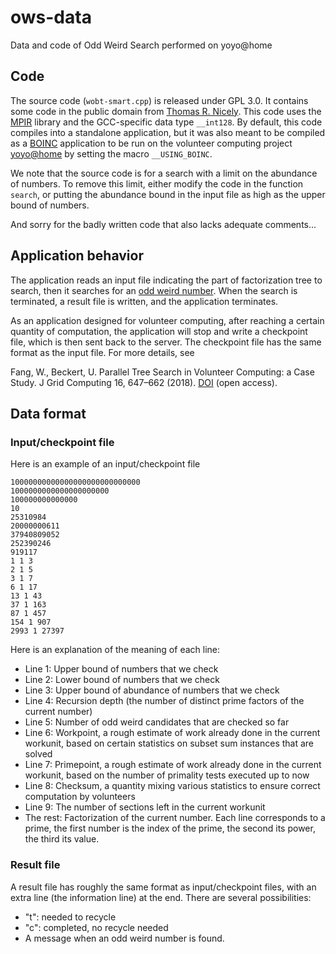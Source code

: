 # ows-data

Data and code of Odd Weird Search performed on yoyo@home

## Code

The source code (``wobt-smart.cpp``) is released under GPL 3.0. It contains some code in the public domain from [Thomas R. Nicely](https://www.trnicely.net). This code uses the [MPIR](https://www.mpir.org) library and the GCC-specific data type ``__int128``. By default, this code compiles into a standalone application, but it was also meant to be compiled as a [BOINC](https://boinc.berkeley.edu) application to be run on the volunteer computing project [yoyo@home](https://www.rechenkraft.net/yoyo/) by setting the macro ``__USING_BOINC``.

We note that the source code is for a search with a limit on the abundance of numbers. To remove this limit, either modify the code in the function ``search``, or putting the abundance bound in the input file as high as the upper bound of numbers.

And sorry for the badly written code that also lacks adequate comments...

## Application behavior

The application reads an input file indicating the part of factorization tree to search, then it searches for an [odd weird number](https://en.wikipedia.org/wiki/Weird_number). When the search is terminated, a result file is written, and the application terminates.

As an application designed for volunteer computing, after reaching a certain quantity of computation, the application will stop and write a checkpoint file, which is then sent back to the server. The checkpoint file has the same format as the input file. For more details, see

Fang, W., Beckert, U. Parallel Tree Search in Volunteer Computing: a Case Study. J Grid Computing 16, 647–662 (2018). [DOI](https://doi.org/10.1007/s10723-017-9411-5) (open access).

## Data format

### Input/checkpoint file

Here is an example of an input/checkpoint file

```
10000000000000000000000000000
1000000000000000000000
100000000000000
10
25310984
20000000611
37940809052
252390246
919117
1 1 3
2 1 5
3 1 7
6 1 17
13 1 43
37 1 163
87 1 457
154 1 907
2993 1 27397
```

Here is an explanation of the meaning of each line:

- Line 1: Upper bound of numbers that we check
- Line 2: Lower bound of numbers that we check
- Line 3: Upper bound of abundance of numbers that we check
- Line 4: Recursion depth (the number of distinct prime factors of the current number)
- Line 5: Number of odd weird candidates that are checked so far
- Line 6: Workpoint, a rough estimate of work already done in the current workunit, based on certain statistics on subset sum instances that are solved
- Line 7: Primepoint, a rough estimate of work already done in the current workunit, based on the number of primality tests executed up to now
- Line 8: Checksum, a quantity mixing various statistics to ensure correct computation by volunteers
- Line 9: The number of sections left in the current workunit
- The rest: Factorization of the current number. Each line corresponds to a prime, the first number is the index of the prime, the second its power, the third its value.

### Result file

A result file has roughly the same format as input/checkpoint files, with an extra line (the information line) at the end. There are several possibilities:

- "t": needed to recycle
- "c": completed, no recycle needed
- A message when an odd weird number is found.